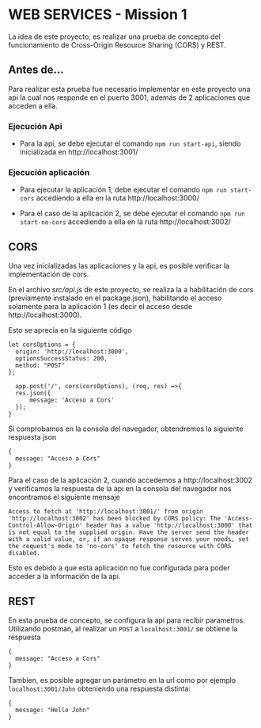 # WEB SERVICES - Mission 1

La idea de este proyecto, es realizar una prueba de concepto del funcionamiento de Cross-Origin Resource Sharing (CORS) y REST.

## Antes de...

Para realizar esta prueba fue necesario implementar en este proyecto una api la cual nos responde en el puerto 3001, además de 2 aplicaciones que acceden a ella.
### Ejecución Api

- Para la api, se debe ejecutar el comando `npm run start-api`, siendo inicializada en http://localhost:3001/

### Ejecución aplicación

- Para ejecutar la aplicación 1, debe ejecutar el comando `npm run start-cors` accediendo a ella en la ruta http://localhost:3000/

- Para el caso de la aplicación 2, se debe ejecutar el comando `npm run start-no-cors` accediendo a ella en la ruta http://localhost:3002/

## CORS

Una vez inicializadas las aplicaciones y la api, es posible verificar la implementación de cors.

En el archivo *src/api.js* de este proyecto, se realiza la a habilitación de cors (previamente instalado en el package.json), habilitando el acceso solamente para la aplicación 1 (es decir el acceso desde http://localhost:3000).

Esto se aprecia en la siguiente código

```
let corsOptions = {
  origin: 'http://localhost:3000',
  optionsSuccessStatus: 200,
  method: "POST"
};

  app.post('/', cors(corsOptions), (req, res) =>{
  res.json({
      message: 'Acceso a Cors'
  });
}
```
Si comprobamos en la consola del navegador, obtendremos la siguiente respuesta json

```
{
  message: "Acceso a Cors"
}
```

Para el caso de la aplicación 2, cuando accedemos a http://localhost:3002 y verificamos la respuesta de la api en la consola del navegador nos encontramos el siguiente mensaje 

```
Access to fetch at 'http://localhost:3001/' from origin 'http://localhost:3002' has been blocked by CORS policy: The 'Access-Control-Allow-Origin' header has a value 'http://localhost:3000' that is not equal to the supplied origin. Have the server send the header with a valid value, or, if an opaque response serves your needs, set the request's mode to 'no-cors' to fetch the resource with CORS disabled.
```

Esto es debido a que esta aplicación no fue configurada para poder acceder a la información de la api.

## REST

En esta prueba de concepto, se configura la api para recibir parametros. Utilizando postman, al realizar un `POST` a `localhost:3001/` se obtiene la respuesta 
```
{
  message: "Acceso a Cors"
}
```

Tambien, es posible agregar un parámetro en la url como por ejemplo `localhost:3001/John` obteniendo una respuesta distinta:

```
{
  message: "Hello John"
}
```
